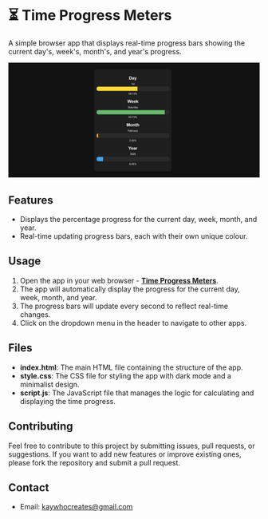 # ⏳ Time Progress Meters

A simple browser app that displays real-time progress bars showing the current day's, week's, month's, and year's progress.

![App Image](Non-App/App%20Image.png)

## Features

- Displays the percentage progress for the current day, week, month, and year.
- Real-time updating progress bars, each with their own unique colour.

## Usage

1. Open the app in your web browser - **[Time Progress Meters](https://kay-who-codes.github.io/Time-Progress-Meters)**.
2. The app will automatically display the progress for the current day, week, month, and year.
3. The progress bars will update every second to reflect real-time changes.
4. Click on the dropdown menu in the header to navigate to other apps.

## Files

- **index.html**: The main HTML file containing the structure of the app.
- **style.css**: The CSS file for styling the app with dark mode and a minimalist design.
- **script.js**: The JavaScript file that manages the logic for calculating and displaying the time progress.

## Contributing

Feel free to contribute to this project by submitting issues, pull requests, or suggestions. If you want to add new features or improve existing ones, please fork the repository and submit a pull request.

## Contact

- Email: [kaywhocreates@gmail.com](mailto:kaywhocreates@gmail.com)
